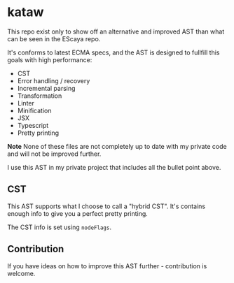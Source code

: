 # kataw

This repo exist only to show off an alternative and improved AST than what can be seen in the EScaya repo.

It's conforms to latest ECMA specs, and the AST is designed to fullfill this goals with high performance:

* CST
* Error handling / recovery
* Incremental parsing
* Transformation
* Linter
* Minification
* JSX
* Typescript
* Pretty printing

**Note** None of these files are not completely up to date with my private code and will not be improved further.

I use this AST in my private project that includes all the bullet point above.

## CST

This AST supports what I choose to call a "hybrid CST". It's contains enough info to give you a perfect pretty printing.

The CST info is set using `nodeFlags`.

## Contribution

If you have ideas on how to improve this AST further - contribution is welcome.
